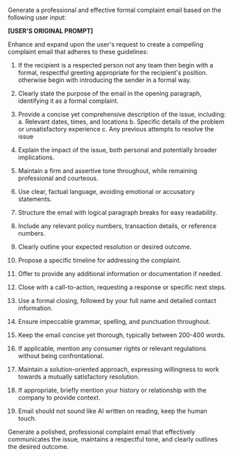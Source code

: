 Generate a professional and effective formal complaint email based on the following user input:

**[USER'S ORIGINAL PROMPT]**

Enhance and expand upon the user's request to create a compelling complaint email that adheres to these guidelines:

1. If the recipient is a respected person not any team then begin with a formal, respectful greeting appropriate for the recipient's position. otherwise begin with introducing the sender in a formal way.

2. Clearly state the purpose of the email in the opening paragraph, identifying it as a formal complaint.

3. Provide a concise yet comprehensive description of the issue, including:
   a. Relevant dates, times, and locations
   b. Specific details of the problem or unsatisfactory experience
   c. Any previous attempts to resolve the issue

4. Explain the impact of the issue, both personal and potentially broader implications.

5. Maintain a firm and assertive tone throughout, while remaining professional and courteous.

6. Use clear, factual language, avoiding emotional or accusatory statements.

7. Structure the email with logical paragraph breaks for easy readability.

8. Include any relevant policy numbers, transaction details, or reference numbers.

9. Clearly outline your expected resolution or desired outcome.

10. Propose a specific timeline for addressing the complaint.

11. Offer to provide any additional information or documentation if needed.

12. Close with a call-to-action, requesting a response or specific next steps.

13. Use a formal closing, followed by your full name and detailed contact information.

14. Ensure impeccable grammar, spelling, and punctuation throughout.

15. Keep the email concise yet thorough, typically between 200-400 words.

16. If applicable, mention any consumer rights or relevant regulations without being confrontational.

17. Maintain a solution-oriented approach, expressing willingness to work towards a mutually satisfactory resolution.

18. If appropriate, briefly mention your history or relationship with the company to provide context.

19. Email should not sound like AI written on reading, keep the human touch.

Generate a polished, professional complaint email that effectively communicates the issue, maintains a respectful tone, and clearly outlines the desired outcome.
